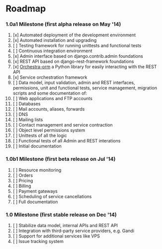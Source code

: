 # Roadmap


### 1.0a1 Milestone (first alpha release on May '14)

1. [x] Automated deployment of the development environment
2. [x] Automated installation and upgrading
2. [ ] Testing framework for running unittests and functional tests
2. [ ] Continuous integration environment
2. [x] Admin interface based on django.contrib.admin foundations
3. [x] REST API based on django-rest-framework foundations
2. [x] [Orchestra-orm](https://github.com/glic3rinu/orchestra-orm) a Python library for easily interacting with the REST API
3. [x] Service orchestration framework
4. [ ] Data model, input validation, admin and REST interfaces, permissions, unit and functional tests, service management, migration scripts and some documentation of:
  1. [ ] Web applications and FTP accounts
  2. [ ] Databases 
  1. [ ] Mail accounts, aliases, forwards
  1. [ ] DNS
  1. [ ] Mailing lists
1. [ ] Contact management and service contraction
1. [ ] Object level permissions system
1. [ ] Unittests of all the logic
2. [ ] Functional tests of all Admin and REST interations
1. [ ] Initial documentation


### 1.0b1 Milestone (first beta release on Jul '14)

1. [ ] Resource monitoring
1. [ ] Orders
2. [ ] Pricing
3. [ ] Billing
1. [ ] Payment gateways
2. [ ] Scheduling of service cancellations
1. [ ] Full documentation


### 1.0 Milestone (first stable release on Dec '14)

1. [ ] Stabilize data model, internal APIs and REST API
1. [ ] Integration with third-party service providers, e.g. Gandi
1. [ ] Support for additional services like VPS
2. [ ] Issue tracking system

